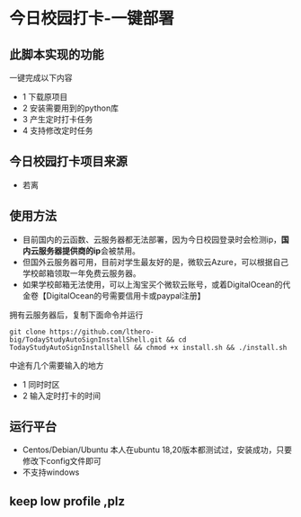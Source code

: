 # 今日校园打卡-一键部署

## 此脚本实现的功能
一键完成以下内容
* 1 下载原项目
* 2 安装需要用到的python库
* 3 产生定时打卡任务
* 4 支持修改定时任务

## 今日校园打卡项目来源 
* 若离

## 使用方法
* 目前国内的云函数、云服务器都无法部署，因为今日校园登录时会检测ip，**国内云服务器提供商的ip**会被禁用。
* 但国外云服务器可用，目前对学生最友好的是，微软云Azure，可以根据自己学校邮箱领取一年免费云服务器。
* 如果学校邮箱无法使用，可以上淘宝买个微软云账号，或着DigitalOcean的代金卷【DigitalOcean的号需要信用卡或paypal注册】

拥有云服务器后，复制下面命令并运行
```
git clone https://github.com/lthero-big/TodayStudyAutoSignInstallShell.git && cd TodayStudyAutoSignInstallShell && chmod +x install.sh && ./install.sh
```

中途有几个需要输入的地方
* 1 同时时区
* 2 输入定时打卡的时间

## 运行平台
* Centos/Debian/Ubuntu
本人在ubuntu 18,20版本都测试过，安装成功，只要修改下config文件即可
* 不支持windows

## keep low profile ,plz

